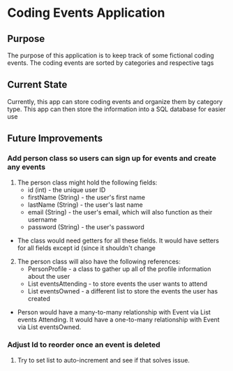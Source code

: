 # Coding Events Application

## Purpose
The purpose of this application is to keep track of some fictional coding events. The coding events are sorted by categories and respective tags

## Current State
Currently, this app can store coding events and organize them by category type. This app can then store the information into a SQL database for easier use

## Future Improvements

### Add person class so users can sign up for events and create any events

1. The person class might hold the following fields: 
   - id (int) - the unique user ID
   - firstName (String) - the user's first name
   - lastName (String) - the user's last name
   - email (String) - the user's email, which will also function as their username
   - password (String) - the user's password
- The class would need getters for all these fields. It would have setters for all fields except id (since it shouldn't change

2. The person class will also have the following references:
   - PersonProfile - a class to gather up all of the profile information about the user
   - List<Events> eventsAttending - to store events the user wants to attend
   - List<Events> eventsOwned - a different list to store the events the user has created
- Person would have a many-to-many relationship with Event via List<Events> events Attending. It would have a one-to-many relationship with Event via List<Events> eventsOwned.


### Adjust Id to reorder once an event is deleted
1. Try to set list to auto-increment and see if that solves issue.
